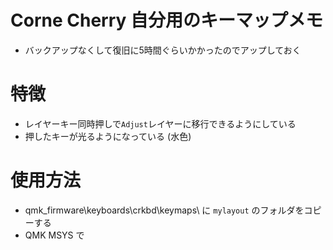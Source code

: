# Corne Cherry 自分用のキーマップメモ
- バックアップなくして復旧に5時間ぐらいかかったのでアップしておく

# 特徴
- レイヤーキー同時押しで``Adjust``レイヤーに移行できるようにしている
- 押したキーが光るようになっている (水色)

# 使用方法
- qmk_firmware\keyboards\crkbd\keymaps\ に ```mylayout``` のフォルダをコピーする
- QMK MSYS で